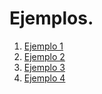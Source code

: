 
# Ejemplos.

1. [Ejemplo 1](1/example.md)
1. [Ejemplo 2](2/example.md)
1. [Ejemplo 3](3/example.md)
1. [Ejemplo 4](4/example.md)